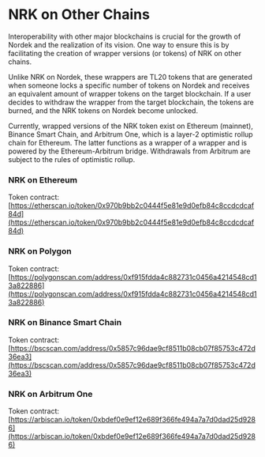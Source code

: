# NRK on Other Chains

Interoperability with other major blockchains is crucial for the growth of Nordek and the realization of its vision. One way to ensure this is by facilitating the creation of wrapper versions (or tokens) of NRK on other chains.

Unlike NRK on Nordek, these wrappers are TL20 tokens that are generated when someone locks a specific number of tokens on Nordek and receives an equivalent amount of wrapper tokens on the target blockchain. If a user decides to withdraw the wrapper from the target blockchain, the tokens are burned, and the NRK tokens on Nordek become unlocked.

Currently, wrapped versions of the NRK token exist on Ethereum (mainnet), Binance Smart Chain, and Arbitrum One, which is a layer-2 optimistic rollup chain for Ethereum. The latter functions as a wrapper of a wrapper and is powered by the Ethereum-Arbitrum bridge. Withdrawals from Arbitrum are subject to the rules of optimistic rollup.

### NRK on Ethereum

Token contract: [https://etherscan.io/token/0x970b9bb2c0444f5e81e9d0efb84c8ccdcdcaf84d](https://etherscan.io/token/0x970b9bb2c0444f5e81e9d0efb84c8ccdcdcaf84d)

### NRK on Polygon

Token contract: [https://polygonscan.com/address/0xf915fdda4c882731c0456a4214548cd13a822886](https://polygonscan.com/address/0xf915fdda4c882731c0456a4214548cd13a822886)

### NRK on Binance Smart Chain

Token contract: [https://bscscan.com/address/0x5857c96dae9cf8511b08cb07f85753c472d36ea3](https://bscscan.com/address/0x5857c96dae9cf8511b08cb07f85753c472d36ea3)

### NRK on Arbitrum One

Token contract: [https://arbiscan.io/token/0xbdef0e9ef12e689f366fe494a7a7d0dad25d9286](https://arbiscan.io/token/0xbdef0e9ef12e689f366fe494a7a7d0dad25d9286)
